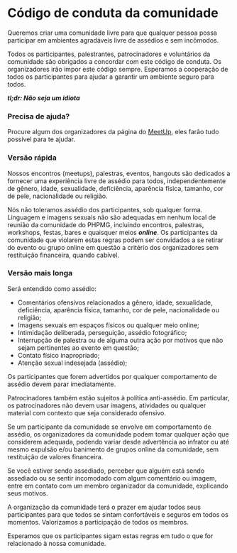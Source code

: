 # Código de conduta da comunidade
Queremos criar uma comunidade livre para que qualquer pessoa possa participar em ambientes agradáveis livre de assédios e sem incômodos.

Todos os participantes, palestrantes, patrocinadores e voluntários da comunidade são obrigados a concordar com este código de conduta. Os organizadores irão impor este código sempre. Esperamos a cooperação de todos os participantes para ajudar a garantir um ambiente seguro para todos.

***tl;dr: Não seja um idiota***

### Precisa de ajuda?
Procure algum dos organizadores da página do [MeetUp](http://www.meetup.com/PHP-MG/), eles farão tudo possível para te ajudar.

### Versão rápida
Nossos encontros (meetups), palestras, eventos, hangouts são dedicados a fornecer uma experiência livre de assédio para todos, independentemente de gênero, idade, sexualidade, deficiência, aparência física, tamanho, cor de pele, nacionalidade ou religião.

Nós não toleramos assédio dos participantes, sob qualquer forma.
Linguagem e imagens sexuais não são adequadas em nenhum local de reunião da comunidade do PHPMG, incluindo encontros, palestras, workshops, festas, bares e quaisquer meios ***online***.
Os participantes da comunidade que violarem estas regras podem ser convidados a se retirar do evento ou grupo online em questão a critério dos organizadores sem restituição financeira, quando cabível.

### Versão mais longa
Será entendido como assédio:

- Comentários ofensivos relacionados a gênero, idade, sexualidade, deficiência, aparência física, tamanho, cor de pele, nacionalidade ou religião;
- Imagens sexuais em espaços físicos ou qualquer meio online;
- Intimidação deliberada, perseguição, assédio fotográfico;
- Interrupção de palestra ou de alguma outra ação por motivos que não sejam pertinentes ao evento em questão;
- Contato físico inapropriado;
- Atenção sexual indesejada (assédio);

Os participantes que forem advertidos por qualquer comportamento de assédio devem parar imediatamente.

Patrocinadores também estão sujeitos à política anti-assédio. Em particular, os patrocinadores não devem usar imagens, atividades ou qualquer material com contexto que seja considerado ofensivo.

Se um participante da comunidade se envolve em comportamento de assédio, os organizadores da comunidade podem tomar qualquer ação que considerem adequada, podendo variar desde advertência ao infrator ou até mesmo expulsão e/ou banimento de grupos online da comunidade, sem restituição de valores financeira.

Se você estiver sendo assediado, perceber que alguém está sendo assediado ou se sentir incomodado com algum comentário ou imagem, entre em contato com um membro organizador da comunidade, explicando seus motivos.

A organização da comunidade terá o prazer em ajudar todos seus participantes para que todos se sintam confortáveis e seguros em todos os momentos. Valorizamos a participação de todos os membros.

Esperamos que os participantes sigam estas regras em tudo o que for relacionado à nossa comunidade.
